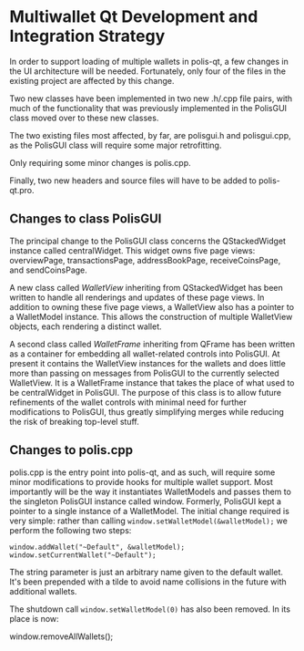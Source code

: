 Multiwallet Qt Development and Integration Strategy
===================================================

In order to support loading of multiple wallets in polis-qt, a few changes in the UI architecture will be needed.
Fortunately, only four of the files in the existing project are affected by this change.

Two new classes have been implemented in two new .h/.cpp file pairs, with much of the functionality that was previously
implemented in the PolisGUI class moved over to these new classes.

The two existing files most affected, by far, are polisgui.h and polisgui.cpp, as the PolisGUI class will require
some major retrofitting.

Only requiring some minor changes is polis.cpp.

Finally, two new headers and source files will have to be added to polis-qt.pro.

Changes to class PolisGUI
---------------------------
The principal change to the PolisGUI class concerns the QStackedWidget instance called centralWidget.
This widget owns five page views: overviewPage, transactionsPage, addressBookPage, receiveCoinsPage, and sendCoinsPage.

A new class called *WalletView* inheriting from QStackedWidget has been written to handle all renderings and updates of
these page views. In addition to owning these five page views, a WalletView also has a pointer to a WalletModel instance.
This allows the construction of multiple WalletView objects, each rendering a distinct wallet.

A second class called *WalletFrame* inheriting from QFrame has been written as a container for embedding all wallet-related
controls into PolisGUI. At present it contains the WalletView instances for the wallets and does little more than passing on messages
from PolisGUI to the currently selected WalletView. It is a WalletFrame instance
that takes the place of what used to be centralWidget in PolisGUI. The purpose of this class is to allow future
refinements of the wallet controls with minimal need for further modifications to PolisGUI, thus greatly simplifying
merges while reducing the risk of breaking top-level stuff.

Changes to polis.cpp
----------------------
polis.cpp is the entry point into polis-qt, and as such, will require some minor modifications to provide hooks for
multiple wallet support. Most importantly will be the way it instantiates WalletModels and passes them to the
singleton PolisGUI instance called window. Formerly, PolisGUI kept a pointer to a single instance of a WalletModel.
The initial change required is very simple: rather than calling `window.setWalletModel(&walletModel);` we perform the
following two steps:

	window.addWallet("~Default", &walletModel);
	window.setCurrentWallet("~Default");

The string parameter is just an arbitrary name given to the default wallet. It's been prepended with a tilde to avoid name collisions in the future with additional wallets.

The shutdown call `window.setWalletModel(0)` has also been removed. In its place is now:

window.removeAllWallets();
